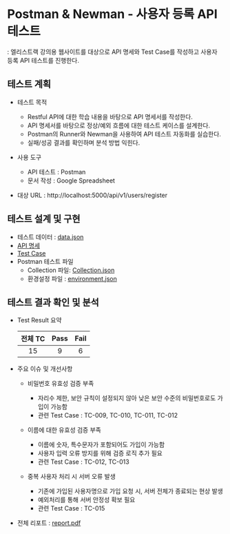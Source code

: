# Postman & Newman - 사용자 등록 API 테스트
: 엘리스트랙 강의용 웹사이트를 대상으로 API 명세와 Test Case를 작성하고 사용자 등록 API 테스트를 진행한다.

## 테스트 계획  
* 테스트 목적
  - Restful API에 대한 학습 내용을 바탕으로 API 명세서를 작성한다.
  - API 명세서를 바탕으로 정상/예외 흐름에 대한 테스트 케이스를 설계한다.
  - Postman의 Runner와 Newman을 사용하여 API 테스트 자동화를 실습한다.
  - 실패/성공 결과를 확인하며 분석 방법 익힌다.

* 사용 도구
  * API 테스트 : Postman
  * 문서 작성 : Google Spreadsheet

* 대상 URL : http://localhost:5000/api/v1/users/register
  
## 테스트 설계 및 구현
* 테스트 데이터 : [data.json](https://github.com/hy-git-111/Quality-Assurance/blob/main/postman_api_test/data.json)
* [API 명세](https://github.com/hy-git-111/Quality-Assurance/blob/main/postman_api_test/API%20%EB%AA%85%EC%84%B8.pdf)
* [Test Case](https://github.com/hy-git-111/Quality-Assurance/blob/main/postman_api_test/Test%20Case.pdf)
* Postman 테스트 파일
  * Collection 파일: [Collection.json](https://github.com/hy-git-111/Quality-Assurance/blob/main/postman_api_test/collection.json)
  * 환경설정 파일 : [environment.json](https://github.com/hy-git-111/Quality-Assurance/blob/main/postman_api_test/environment.json)

## 테스트 결과 확인 및 분석
* Test Result 요약
   
   |전체 TC|Pass|Fail|
   |:--:|:--:|:--:|
   |15|9|6|

* 주요 이슈 및 개선사항
  * 비밀번호 유효성 검증 부족
    - 자리수 제한, 보안 규칙이 설정되지 않아 낮은 보안 수준의 비밀번호로도 가입이 가능함
    - 관련 Test Case : TC-009, TC-010, TC-011, TC-012
  
  * 이름에 대한 유효성 검증 부족
    - 이름에 숫자, 특수문자가 포함되어도 가입이 가능함
    - 사용자 입력 오류 방지를 위해 검증 로직 추가 필요
    - 관련 Test Case : TC-012, TC-013
  
  * 중복 사용자 처리 시 서버 오류 발생
    - 기존에 가입된 사용자명으로 가입 요청 시, 서버 전체가 종료되는 현상 발생
    - 예외처리를 통해 서버 안정성 확보 필요
    - 관련 Test Case : TC-015

* 전체 리포트 : [report.pdf](https://github.com/hy-git-111/Quality-Assurance/blob/main/postman_api_test/report.pdf)